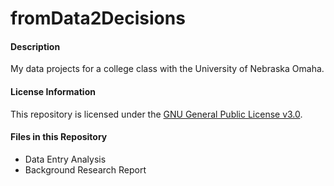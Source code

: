 # fromData2Decisions
#### Description
My data projects for a college class with the University of Nebraska Omaha.

#### License Information
This repository is licensed under the [GNU General Public License v3.0](https://github.com/kruppd/fromData2Decisions/blob/master/LICENSE).

#### Files in this Repository
* Data Entry Analysis
* Background Research Report
